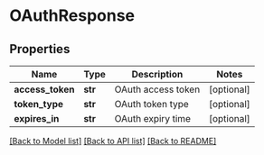 # OAuthResponse

## Properties
Name | Type | Description | Notes
------------ | ------------- | ------------- | -------------
**access_token** | **str** | OAuth access token | [optional] 
**token_type** | **str** | OAuth token type | [optional] 
**expires_in** | **str** | OAuth expiry time | [optional] 

[[Back to Model list]](../README.md#documentation-for-models) [[Back to API list]](../README.md#documentation-for-api-endpoints) [[Back to README]](../README.md)



